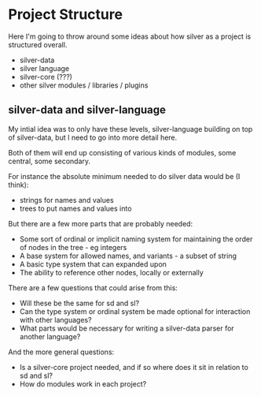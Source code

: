 Project Structure
=================

Here I'm going to throw around some ideas about how silver as a project is structured overall.

* silver-data
* silver language
* silver-core (???)
* other silver modules / libraries / plugins


silver-data and silver-language
-------------------------------

My intial idea was to only have these levels, silver-language building on top of silver-data, but I need to go into more detail here.

Both of them will end up consisting of various kinds of modules, some central, some secondary.

For instance the absolute minimum needed to do silver data would be (I think):

* strings for names and values
* trees to put names and values into

But there are a few more parts that are probably needed:

* Some sort of ordinal or implicit naming system for maintaining the order of nodes in the tree - eg integers
* A base system for allowed names, and variants - a subset of string
* A basic type system that can expanded upon
* The ability to reference other nodes, locally or externally


There are a few questions that could arise from this:
* Will these be the same for sd and sl?
* Can the type system or ordinal system be made optional for interaction with other languages?
* What parts would be necessary for writing a silver-data parser for another language?

And the more general questions:
* Is a silver-core project needed, and if so where does it sit in relation to sd and sl?
* How do modules work in each project?
